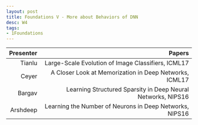```yaml
---
layout: post
title: Foundations V - More about Behaviors of DNN
desc: W4
tags:
- 1Foundations
---
```



| Presenter | Papers |
| -----: | ----------: |
| Tianlu | Large-Scale Evolution of Image Classifiers, ICML17 |[PDF](https://arxiv.org/abs/1703.01041)  |
|  Ceyer | A Closer Look at Memorization in Deep Networks, ICML17 | [PDF](https://arxiv.org/pdf/1706.05394.pdf) |
| Bargav | Learning Structured Sparsity in Deep Neural Networks, NIPS16 | [PDF](https://arxiv.org/abs/1608.03665) |
| Arshdeep | Learning the Number of Neurons in Deep Networks, NIPS16 | [PDF](https://papers.nips.cc/paper/6372-learning-the-number-of-neurons-in-deep-networks) |
